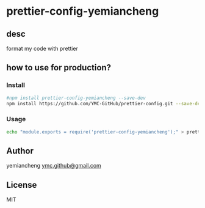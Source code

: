 # prettier-config-yemiancheng

## desc

format my code with prettier

## how to use for production?

### Install
```sh
#npm install prettier-config-yemiancheng --save-dev
npm install https://github.com/YMC-GitHub/prettier-config.git --save-dev
```

### Usage

```sh
echo "module.exports = require('prettier-config-yemiancheng');" > prettier.config.js
```

## Author

yemiancheng <ymc.github@gmail.com>

## License

MIT

